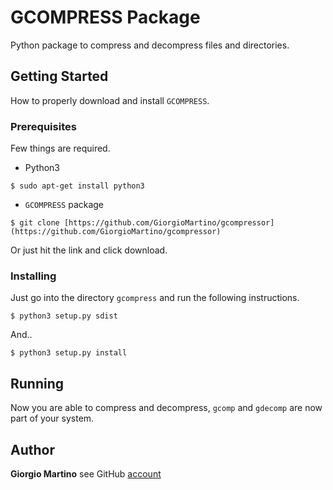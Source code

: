 # GCOMPRESS Package
Python package to compress and decompress files and directories.
## Getting Started
How to properly download and install `GCOMPRESS`.
### Prerequisites
Few things are required.
* Python3
```
$ sudo apt-get install python3
```
* `GCOMPRESS` package
```
$ git clone [https://github.com/GiorgioMartino/gcompressor](https://github.com/GiorgioMartino/gcompressor)
```
Or just hit the link and click download.
### Installing
Just go into the directory `gcompress` and run the following instructions.
```
$ python3 setup.py sdist
```
And..
```
$ python3 setup.py install
```
## Running
Now you are able to compress and decompress, `gcomp` and `gdecomp` are now part of your system.
## Author
**Giorgio Martino** see GitHub [account](https://github.com/GiorgioMartino)
